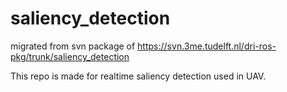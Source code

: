 # saliency_detection
migrated from svn package of https://svn.3me.tudelft.nl/dri-ros-pkg/trunk/saliency_detection


This repo is made for realtime saliency detection used in UAV.
